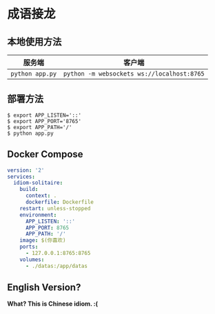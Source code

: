 # 成语接龙
## 本地使用方法
|服务端|客户端|
|:--:|:--:|
|`python app.py`| `python -m websockets ws://localhost:8765`|

## 部署方法
``` shell
$ export APP_LISTEN='::'
$ export APP_PORT='8765'
$ export APP_PATH='/'
$ python app.py
```

## Docker Compose
``` yaml
version: '2'
services:
  idiom-solitaire:
    build:
      context: .
      dockerfile: Dockerfile
    restart: unless-stopped
    environment:
      APP_LISTEN: '::'
      APP_PORT: 8765
      APP_PATH: '/'
    image: $(你喜欢)
    ports:
      - 127.0.0.1:8765:8765
    volumes:
      - ./datas:/app/datas
```

## English Version?
**What? This is Chinese idiom. :(**